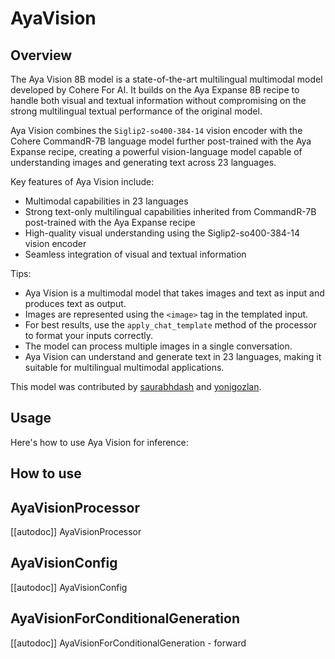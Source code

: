 <!--Copyright 2025 The HuggingFace Team. All rights reserved.

Licensed under the Apache License, Version 2.0 (the "License"); you may not use this file except in compliance with
the License. You may obtain a copy of the License at

http://www.apache.org/licenses/LICENSE-2.0

Unless required by applicable law or agreed to in writing, software distributed under the License is distributed on
an "AS IS" BASIS, WITHOUT WARRANTIES OR CONDITIONS OF ANY KIND, either express or implied. See the License for the
specific language governing permissions and limitations under the License.

⚠️ Note that this file is in Markdown but contain specific syntax for our doc-builder (similar to MDX) that may not be
rendered properly in your Markdown viewer.

-->

# AyaVision

## Overview

The Aya Vision 8B model is a state-of-the-art multilingual multimodal model developed by Cohere For AI. It builds on the Aya Expanse 8B recipe to handle both visual and textual information without compromising on the strong multilingual textual performance of the original model.

Aya Vision combines the `Siglip2-so400-384-14` vision encoder with the Cohere CommandR-7B language model further post-trained with the Aya Expanse recipe, creating a powerful vision-language model capable of understanding images and generating text across 23 languages.

Key features of Aya Vision include:
- Multimodal capabilities in 23 languages
- Strong text-only multilingual capabilities inherited from CommandR-7B post-trained with the Aya Expanse recipe
- High-quality visual understanding using the Siglip2-so400-384-14 vision encoder
- Seamless integration of visual and textual information

<!-- <img src="https://huggingface.co/datasets/huggingface/documentation-images/resolve/main/transformers/model_doc/aya_vision_architecture.webp"
alt="drawing" width="600"/>

<small> Aya Vision architecture. </small> -->

Tips:

- Aya Vision is a multimodal model that takes images and text as input and produces text as output.
- Images are represented using the `<image>` tag in the templated input.
- For best results, use the `apply_chat_template` method of the processor to format your inputs correctly.
- The model can process multiple images in a single conversation.
- Aya Vision can understand and generate text in 23 languages, making it suitable for multilingual multimodal applications.

<INSERT TIPS ABOUT MODEL HERE>

This model was contributed by [saurabhdash](https://huggingface.co/saurabhdash) and [yonigozlan](https://huggingface.co/yonigozlan).


## Usage

Here's how to use Aya Vision for inference:

<!-- todo: add usage examples, see tests for examples with apply_chat_template -->

## How to use

<INSERT Usage examples here>


## AyaVisionProcessor

[[autodoc]] AyaVisionProcessor

## AyaVisionConfig

[[autodoc]] AyaVisionConfig

## AyaVisionForConditionalGeneration

[[autodoc]] AyaVisionForConditionalGeneration
    - forward
